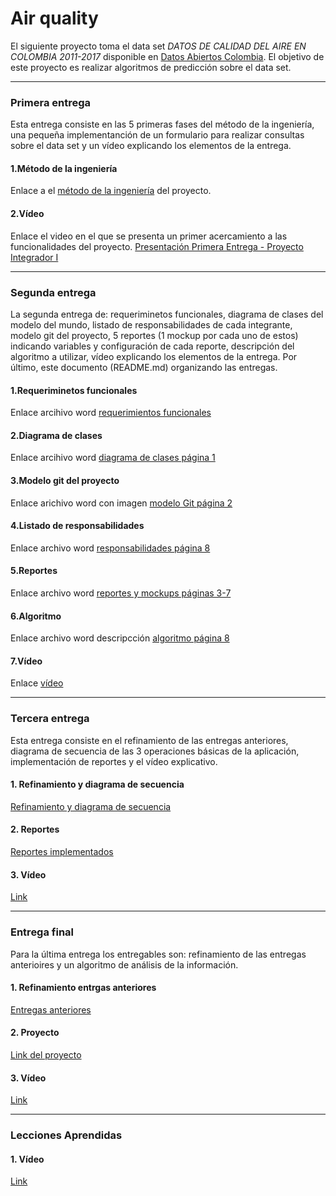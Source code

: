 # Air quality

El siguiente proyecto toma el data set *DATOS DE CALIDAD DEL AIRE EN COLOMBIA 2011-2017* disponible en [Datos Abiertos Colombia](https://www.datos.gov.co/Ambiente-y-Desarrollo-Sostenible/DATOS-DE-CALIDAD-DEL-AIRE-EN-COLOMBIA-2011-2017/ysq6-ri4e). El objetivo de este proyecto es realizar algoritmos de predicción sobre el data set.

---

### Primera entrega

Esta entrega consiste en las 5 primeras fases del método de la ingeniería, una pequeña implementanción de un formulario para realizar consultas sobre el data set y un vídeo explicando los elementos de la entrega. 

  #### 1.Método de la ingeniería

  Enlace a el [método de la ingeniería](https://github.com/gomezLF/air-quality/blob/develop/docs/delivery-1/M%C3%A9todo%20de%20la%20Ingenier%C3%ADa%20-%20PI_G%C3%B3mez-Balanta-Estupi%C3%B1an-Ram%C3%ADrez.pdf) del proyecto.

  #### 2.Vídeo
  
  Enlace el video en el que se presenta un primer acercamiento a las funcionalidades del proyecto.
  [Presentación Primera Entrega - Proyecto Integrador I](https://youtu.be/UJqWdMgBUCs)
  
  
---

### Segunda entrega

La segunda entrega de: requeriminetos funcionales, diagrama de clases del modelo del mundo, listado de responsabilidades de cada integrante, modelo git del proyecto, 5 reportes (1 mockup por cada uno de estos) indicando variables y configuración de cada reporte, descripción del algoritmo a utilizar, vídeo explicando los elementos de la entrega. Por último, este documento (README.md) organizando las entregas.

#### 1.Requeriminetos funcionales
Enlace arcihivo word [requerimientos funcionales](https://github.com/gomezLF/air-quality/blob/develop/docs/delivery-2/Especificaci%C3%B3n%20de%20requerimientos.docx)

#### 2.Diagrama de clases

Enlace arcihivo word [diagrama de clases página 1](https://github.com/gomezLF/air-quality/blob/develop/docs/delivery-2/E2_Estupi%C3%B1an-Balanta-Ram%C3%ADrez_G%C3%B3mez.docx)

#### 3.Modelo git del proyecto

Enlace arichivo word con imagen [modelo Git página 2](https://github.com/gomezLF/air-quality/blob/develop/docs/delivery-2/E2_Estupi%C3%B1an-Balanta-Ram%C3%ADrez_G%C3%B3mez.docx)

#### 4.Listado de responsabilidades

Enlace archivo word [responsabilidades página 8](https://github.com/gomezLF/air-quality/blob/develop/docs/delivery-2/E2_Estupi%C3%B1an-Balanta-Ram%C3%ADrez_G%C3%B3mez.docx)

#### 5.Reportes

Enlace archivo word [reportes y mockups páginas 3-7](https://github.com/gomezLF/air-quality/blob/develop/docs/delivery-2/E2_Estupi%C3%B1an-Balanta-Ram%C3%ADrez_G%C3%B3mez.docx)

#### 6.Algoritmo

Enlace archivo word descripcción [algoritmo página 8](https://github.com/gomezLF/air-quality/blob/develop/docs/delivery-2/E2_Estupi%C3%B1an-Balanta-Ram%C3%ADrez_G%C3%B3mez.docx)

#### 7.Vídeo

Enlace [vídeo](https://github.com/gomezLF/air-quality/blob/develop/docs/delivery-2/Entrega%202.mp4)

---

### Tercera entrega

Esta entrega consiste en el refinamiento de las entregas anteriores, diagrama de secuencia de las 3 operaciones básicas de la aplicación, implementación de reportes y el vídeo explicativo.

#### 1. Refinamiento y diagrama de secuencia

[Refinamiento y diagrama de secuencia](https://github.com/gomezLF/air-quality/tree/develop/docs/delivery-3)

#### 2. Reportes
[Reportes implementados](https://github.com/gomezLF/air-quality/tree/970ec50e2d39dc22e139d1f1200163919805b0f8)

#### 3. Vídeo
[Link](https://www.youtube.com/watch?v=JEN7ib1LjVM&feature=youtu.be)

---

### Entrega final

Para la última entrega los entregables son: refinamiento de las entregas anterioires y un algoritmo de análisis de la información.

#### 1. Refinamiento entrgas anteriores

[Entregas anteriores](https://github.com/gomezLF/air-quality/tree/develop/docs/final-delivery)

#### 2. Proyecto

[Link del proyecto](https://github.com/gomezLF/air-quality/tree/develop/code)

#### 3. Vídeo

[Link](https://youtu.be/oDtgrvJkfAc)

---

### Lecciones Aprendidas

#### 1. Vídeo
[Link](https://youtu.be/HMfpkrZdvbo)
